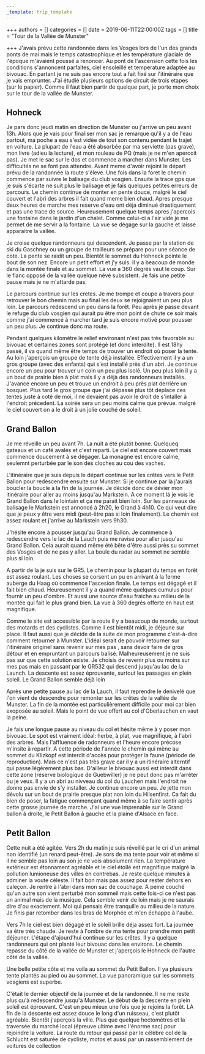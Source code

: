 ```yaml
---
_template: trip_template
---
```


+++
authors = []
categories = []
date = 2019-06-11T22:00:00Z
tags = []
title = "Tour de la Vallée de Munster"

+++
J'avais prévu cette randonnée dans les Vosges lors de l'un des grands ponts de mai mais le temps catastrophique et les température glaciale de l'époque m'avaient poussé a renoncer. Au pont de l'ascension cette fois les conditions s'annoncent parfaites, ciel ensoleillé et temperature adaptée au bivouac. En partant je ne suis pas encore tout a fait fixé sur l'itinéraire que je vais emprunter. J'ai étudié plusieurs options de circuit de trois etapes (sur le papier). Comme il faut bien partir de quelque part, je porte mon choix sur le tour de la vallée de Munster.

##  Hohneck

Je pars donc jeudi matin en direction de Munster ou j'arrive un peu avant 13h. Alors que je vais pour finaliser mon sac je remarque qu'il y a de l'eau partout, ma poche a eau s'est vidée de tout son contenu pendant le trajet en voiture. La plupart de l'eau a été absorbée par ma serviette (pas grave), mon livre (adieu la lecture), et mon rouleau de PQ (mais je ne m'en apercoit pas). Je met le sac sur le dos et commence a marcher dans Munster. Les difficultés ne se font pas attendre. Avant meme d'avoir rejoint le départ prévu de la randonnée la route s'éleve. Une fois dans la foret le chemin commence par suivre le balisage du club vosgien. Ensuite la trace gps que je suis s'écarte ne suit plus le balisage et je fais quelques petites erreurs de parcours. Le chemin continue de monter en pente douce, malgré le ciel couvert et l'abri des arbres il fait quand meme bien chaud. Apres presque deux heures de marche mes reserve d'eau ont déja diminué drastiquement et pas une trace de source. Heureusement quelque temps apres j'apercois une fontaine dans le jardin d'un chalet. Comme celui-ci a l'air vide je me permet de me servir a la fontaine. La vue se dégage sur la gauche et laisse apparaitre la vallée.

Je croise quelque randonneurs qui descendent. Je passe par la station de ski du Gaschney ou un groupe de trailleurs se prépare pour une séance de cote. La pente se raidit un peu. Bientôt le sommet du Hohneck pointe le bout de son nez. Encore un petit effort et j'y suis. Il y a beacoup de monde dans la montée finale et au sommet. La vue a 360 degrés vaut le coup. Sur le flanc opposé de la vallée quelque névé subsistent. Je fais une petite pause mais je ne m'attarde pas.

Le parcours continue sur les cretes. Je me trompe et coupe a travers pour retrouver le bon chemin mais au final les deux se rejoignaient un peu plus loin. Le parcours redescend un peu dans la forêt. Peu après je passe devant le refuge du club vosgien qui aurait pu être mon point de chute ce soir mais comme j'ai commencé à marcher tard je suis encore motivé pour pousser un peu plus. Je continue donc ma route.

Pendant quelques kilomètre le relief environant n'est pas très favorable au bivouac et certaines zones sont protégé (et donc interdite). Il est 18hy passé, il va quand même être temps de trouver un endroit où poser la tente. Au loin j'aperçois un groupe de tente déjà installée. Effectivement il y a un gros groupe (avec des enfants) qui s'est installé près d'un abri. Je continue encore un peu pour trouver un coin un peu plus isolé. Un peu plus loin il y a un bout de prairie bien à plat mais il y a déjà des randonneurs installés. J'avance encore un peu et trouve un endroit à peu près plat derrière un bosquet. Plus tard le gros groupe que j'ai dépassé plus tôt déplace ces tentes juste à coté de moi, il ne devaient pas avoir le droit de s'intaller à l'endroit précedent. La soirée sera un peu moins calme que prévue. malgré le ciel couvert on a le droit à un jolie couché de soleil.

##  Grand Ballon

Je me réveille un peu avant 7h. La nuit a été plutôt bonne. Quelqueq gateaux et un café avalés et c'est reparti. Le ciel est encore couvert mais commence doucement à se dégager. La monagne est encore calme, seulemnt perturbée par le son des cloches au cou des vaches.

L'itinéraire que je suis depuis le départ continue sur les crêtes vers le Petit Ballon pour redescendre ensuite sur Munster. Si je continue par là j'aurais boucler la boucle à la fin de la journée. Je décide donc de dévier mon itinéraire pour aller au moins jusqu'au Markstein. A ce moment là je vois le Grand Ballon dans le lointain et ça me parait bien loin. Sur les panneaux de balisage le Markstein est annoncé à 2h20, le Grand à 4h10. Ce qui veut dire que je peux y être vers midi (peut-être pas si loin finalement). Le chemin est assez roulant et j'arrive au Markstein vers 9h30.

J'hésite encore à pousser jusqu'au Grand Ballon. Je commence à redescendre vers le lac de la Lauch puis me ravise pour aller jusqu'au Grand Ballon. Cela aurait quand même été bête d'être aussi près su sommet des Vosges et de ne pas y aller. La boule du radar au sommet ne semble plus si loin.

A partir de la je suis sur le GR5. Le chemin pour la plupart du temps en forêt est assez roulant. Les choses se corsent un pu en arrivant à la ferme auberge du Haag où commence l'ascesion finale. Le temps est dégagé et il fait bien chaud. Heureusement il y a quand même quelques cumulus pour fournir un peu d'ombre. Et aussi une source d'eau fraiche au milieu de la montée qui fait le plus grand bien. La vue à 360 degrés offerte en haut est magnifique.

Comme le site est accessible par la route il y a beaucoup de monde, surtout des motards et des cyclistes. Comme il est bientôt midi, je déjeune sur place. Il faut aussi que je décide de la suite de mon programme c'est-à-dire comment retourner à Munster. L'idéal serait de pouvoir retourner sur l'itinéraire originel sans revenir sur mes pas , sans devoir faire de gros détour et en empruntant un parcours balisé. Malheureusement je ne suis pas sur que cette solution existe. Je choisis de revenir plus ou moins sur mes pas mais en passant par le GR532 qui descend jusqu'au lac de la Launch. La descente est assez éprouvante, surtout les passages en plein soleil. Le Grand Ballon semble déjà loin

Après une petite pause au lac de la Lauch, il faut reprendre le denivelé que l'on vient de descendre pour remonter sur les crêtes de la vallée de Munster. La fin de la montée est particulièrement difficile pour moi car bien exoposée au soleil. Mais le point de vue offert au col d'Oberlauchen en vaut la peine.

Je fais une longue pause au niveau du col et hésite même à y poser mon bivouac. Le spot est vraiment idéal: herbe, à plat, vue magnifique, à l'abri des arbres. Mais l'affluence de radonneurs et l'heure encore précose m'insite à repartir. A cette période de l'année le chemin qui mène au sommet du Klizkopf est interdit d'accès pour protéger la faune (période de reproduction). Mais ce n'est pas très grave car il y a un itinéraire alterntif qui passe légèrement plus bas. D'ailleur le bivouac aussi est interdit dans cette zone (réserve biologique de Guebwiller) je ne peut donc pas m'arrêter ou je veux. Il y a un abri au nivveau du col du Lauchen mais l'endroit ne donne pas envie de s'y installer. Je continue encore un peu. Je jette mon dévolu sur un bout de prairie presque plat non loin du Hilsenfirst. Ca fait du bien de poser, la fatigue commençant quand même à se faire sentir après cette grosse journée de marche. J'ai une vue imprenable sur le Grand ballon à droite, le Petit Ballon à gauche et la plaine d'Alsace en face.

##  Petit Ballon

Cette nuit a été agitée. Vers 2h du matin je suis réveillé par le cri d'un animal non identifié (un renard peut-être). Je sors de ma tente pour voir et même si il ne semble pas loin au son je ne vois absolument rien. La température extérieur est étonnament agréable et le ciel étoilé est magnifique malgré la pollution lumioneuse des villes en contrebas. Je reste quelque minutes à adminer la voute céleste. Il fait bon mais pas assez pour rester dehors en caleçon. Je rentre à l'abri dans mon sac de couchage. A peine couché qu'un autre son vient perturbé mon sommeil mais cette fois-ci ce n'est pas un animal mais de la musique. Cela semble venir de loin mais je ne saurais dire d'ou exactement. Moi qui pensais être tranquille au milieu de la nature. Je finis par retomber dans les bras de Morphée et m'en échappe à l'aube.

Vers 7h le ciel est bien dégagé et le soleil brille déja assez fort. La journée va être très chaude. Je reste à l'ombre de ma tente pour prendre mon petit déjeuner. L'étape d'ajourd'hui continue sur les crêtes. Il y a quelque randonneurs qui ont planté leur bivouac dans les environs. Le chemin repasse du côté de la vallée de Munster et j'aperçois le Hohneck de l'autre côté de la vallée.

Une belle petite côte et me voila au sommet du Petit Ballon. Il ya plusieurs tente plantés au pied ou au sommet. La vue panoramique sur les sommets vosgiens est superbe.

C'était le dernier objectif de la journée et de la randonnée. Il ne me reste plus qu'à redescendre jusqu'à Munster. Le début de la descente en plein soleil est éprouvant. C'est un peu mieux une fois que je rejoins la forêt. LA fin de la descente est assez douce le long d'un ruisseau, c'est plutôt agréable. Bientôt j'aperçois la ville. Plus que quelque hectomètres et la traversée du marché local (épreuve ultime avec l'énorme sac) pour rejoindre la voiture. La route du retour qui passe par le célèbre col de la Schlucht est saturée de cycliste, motos et aussi par un rassemblement de voitures de collection
